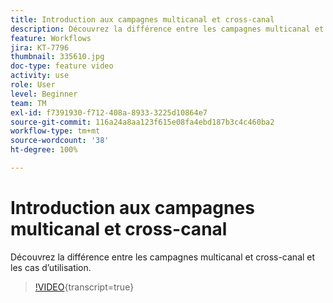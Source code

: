 ```yaml
---
title: Introduction aux campagnes multicanal et cross-canal
description: Découvrez la différence entre les campagnes multicanal et cross-canal et les cas d’utilisation.
feature: Workflows
jira: KT-7796
thumbnail: 335610.jpg
doc-type: feature video
activity: use
role: User
level: Beginner
team: TM
exl-id: f7391930-f712-408a-8933-3225d10864e7
source-git-commit: 116a24a8aa123f615e08fa4ebd187b3c4c460ba2
workflow-type: tm+mt
source-wordcount: '38'
ht-degree: 100%

---
```


# Introduction aux campagnes multicanal et cross-canal

Découvrez la différence entre les campagnes multicanal et cross-canal et les cas d’utilisation.

>[!VIDEO](https://video.tv.adobe.com/v/335610?quality=12&learn=on){transcript=true}
